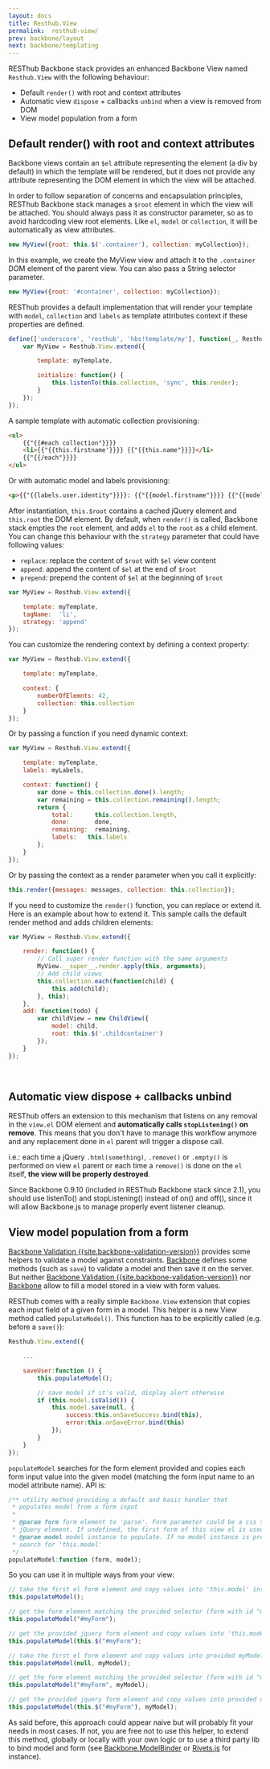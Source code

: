 ```yaml
---
layout: docs
title: Resthub.View
permalink:  resthub-view/
prev: backbone/layout
next: backbone/templating
---
```


<div class="toc"></div>

RESThub Backbone stack provides an enhanced Backbone View named `Resthub.View` with the following behaviour:

* Default `render()` with root and context attributes
* Automatic view `dispose` + callbacks `unbind` when a view is removed from DOM
* View model population from a form

<a name="default-render"></a>

## Default render() with root and context attributes

Backbone views contain an `$el` attribute representing the element (a div by default) in which the template will be rendered,
but it does not provide any attribute representing the DOM element in which the view will be attached.

In order to follow separation of concerns and encapsulation principles, RESThub Backbone stack manages a
`$root` element in which the view will be attached. You should always pass it as constructor parameter,
so as to avoid hardcoding view root elements. Like `el`, `model` or `collection`, it will be automatically as view attributes.

```javascript
new MyView({root: this.$('.container'), collection: myCollection});
```

In this example, we create the MyView view and attach it to the `.container` DOM element of the parent view.
You can also pass a String selector parameter.

```javascript
new MyView({root: '#container', collection: myCollection});
```

RESThub provides a default implementation that will render your template with `model`, `collection` and `labels` as
template attributes context if these properties are defined.

```javascript
define(['underscore', 'resthub', 'hbs!template/my'], function(_, Resthub, myTemplate){
    var MyView = Resthub.View.extend({

        template: myTemplate,

        initialize: function() {
            this.listenTo(this.collection, 'sync', this.render);
        }
    });
});
```

A sample template with automatic collection provisioning:

```html
<ul>
    {{"{{#each collection"}}}}
    <li>{{"{{this.firstname'}}}} {{"{{this.name"}}}}</li>
    {{"{{/each"}}}}
</ul>
```

Or with automatic model and labels provisioning:

```html
<p>{{"{{labels.user.identity"}}}}: {{"{{model.firstname"}}}} {{"{{model.name"}}}}</li>
```

After instantiation, `this.$root` contains a cached jQuery element and `this.root` the DOM element.
By default, when `render()` is called, Backbone stack empties the `root` element, and adds `el` to the `root` as a child element.
You can change this behaviour with the `strategy` parameter that could have following values:

* `replace`: replace the content of `$root` with `$el` view content
* `append`: append the content of `$el` at the end of `$root`
* `prepend`: prepend the content of `$el` at the beginning of `$root`

```javascript
var MyView = Resthub.View.extend({

    template: myTemplate,
    tagName:  'li',
    strategy: 'append'
});
```

You can customize the rendering context by defining a context property:

```javascript
var MyView = Resthub.View.extend({

    template: myTemplate,

    context: {
        numberOfElemnts: 42,
        collection: this.collection
    }
});
```

Or by passing a function if you need dynamic context:

```javascript
var MyView = Resthub.View.extend({

    template: myTemplate,
    labels: myLabels,

    context: function() {
        var done = this.collection.done().length;
        var remaining = this.collection.remaining().length;
        return {
            total:      this.collection.length,
            done:       done,
            remaining:  remaining,
            labels:   this.labels
        };
    }
});
```

Or by passing the context as a render parameter when you call it explicitly:

```javascript
this.render({messages: messages, collection: this.collection});
```

If you need to customize the `render()` function, you can replace or extend it.
Here is an example about how to extend it. This sample calls the default render method and adds children elements:

```javascript
var MyView = Resthub.View.extend({

    render: function() {
        // Call super render function with the same arguments
        MyView.__super__.render.apply(this, arguments);
        // Add child views
        this.collection.each(function(child) {
            this.add(child);
        }, this);
    },
    add: function(todo) {
        var childView = new ChildView({
            model: child,
            root: this.$('.childcontainer')
        });
    }
});
```
<br/>

## Automatic view dispose + callbacks unbind

RESThub offers an extension to this mechanism that listens on any removal in the `view.el`
DOM element and **automatically calls `stopListening()` on remove**. This means that you don't have to manage this
workflow anymore and any replacement done in `el` parent will trigger a dispose call.

i.e.: each time a jQuery `.html(something)`, `.remove()` or `.empty()` is performed on view `el` parent or each
time a `remove()` is done on the `el` itself, **the view will be properly destroyed**.

<div class="alert alert-warning">
    Since Backbone 0.9.10 (included in RESThub Backbone stack since 2.1), you should use listenTo() and stopListening()
    instead of on() and off(), since it will allow Backbone.js to manage properly event listener cleanup.
</div>

<a name="view-model-population"></a>

## View model population from a form

[Backbone Validation {{site.backbone-validation-version}}](http://github.com/thedersen/backbone.validation)
provides some helpers to validate a model against constraints. [Backbone](http://documentcloud.github.com/backbone/) defines
some methods (such as `save`) to validate a model and then save it on the server. But neither
[Backbone Validation {{site.backbone-validation-version}}](http://github.com/thedersen/backbone.validation)  nor
[Backbone](http://documentcloud.github.com/backbone/) allow to fill a model stored in a view with form values.

RESThub comes with a really simple `Backbone.View` extension that copies each input field of a given form in a model.
This helper is a new View method called `populateModel()`. This function has to be explicitly called (e.g. before a `save()`):

```javascript
Resthub.View.extend({

    ...

    saveUser:function () {
        this.populateModel();

        // save model if it's valid, display alert otherwise
        if (this.model.isValid()) {
            this.model.save(null, {
                success:this.onSaveSuccess.bind(this),
                error:this.onSaveError.bind(this)
            });
        }
    }
});
```

`populateModel` searches for the form element provided and copies each form input value into the given model
(matching the form input name to an model attribute name). API is:

```javascript
/** utility method providing a default and basic handler that
 * populates model from a form input
 *
 * @param form form element to 'parse'. Form parameter could be a css selector or a
 * jQuery element. If undefined, the first form of this view el is used.
 * @param model model instance to populate. If no model instance is provided,
 * search for 'this.model'
 */
populateModel:function (form, model);
```

So you can use it in multiple ways from your view:

```javascript
// take the first el form element and copy values into 'this.model' instance
this.populateModel();

// get the form element matching the provided selector (form with id "myForm") and copy values into 'this.model' instance
this.populateModel("#myForm");

// get the provided jquery form element and copy values into 'this.model' instance
this.populateModel(this.$("#myForm");

// take the first el form element and copy values into provided myModel instance
this.populateModel(null, myModel);

// get the form element matching the provided selector (form with id "myForm") and copy values into provided myModel instance
this.populateModel("#myForm", myModel);

// get the provided jquery form element and copy values into provided myModel instance
this.populateModel(this.$("#myForm"), myModel);
```

As said before, this approach could appear naive but will probably fit your needs in most cases. If not,
you are free not to use this helper, to extend this method, globally or locally with your own logic or to use a third
party lib to bind model and form (see [Backbone.ModelBinder](http://github.com/theironcook/Backbone.ModelBinder)
or [Rivets.js](http://rivetsjs.com/) for instance).
